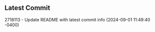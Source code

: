 
## Latest Commit
2718113 - Update README with latest commit info (2024-09-01 11:49:40 -0400) <Yunxi-Zhou>
